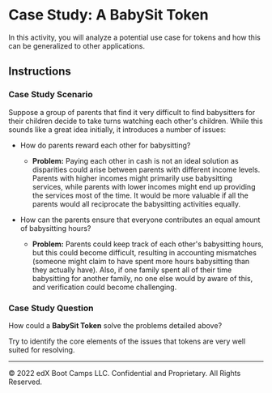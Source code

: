 # Case Study: A BabySit Token

In this activity, you will analyze a potential use case for tokens and how this can be generalized to other applications.

## Instructions

### Case Study Scenario

Suppose a group of parents that find it very difficult to find babysitters for their children decide to take turns watching each other's children. While this sounds like a great idea initially, it introduces a number of issues:

* How do parents reward each other for babysitting?

  * **Problem:** Paying each other in cash is not an ideal solution as disparities could arise between parents with different income levels. Parents with higher incomes might primarily use babysitting services, while parents with lower incomes might end up providing the services most of the time. It would be more valuable if all the parents would all reciprocate the babysitting activities equally.

* How can the parents ensure that everyone contributes an equal amount of babysitting hours?

  * **Problem:** Parents could keep track of each other's babysitting hours, but this could become difficult, resulting in accounting mismatches (someone might claim to have spent more hours babysitting than they actually have). Also, if one family spent all of their time babysitting for another family, no one else would by aware of this, and verification could become challenging.

### Case Study Question

How could a **BabySit Token** solve the problems detailed above?

Try to identify the core elements of the issues that tokens are very well suited for resolving.

---

© 2022 edX Boot Camps LLC. Confidential and Proprietary. All Rights Reserved.
